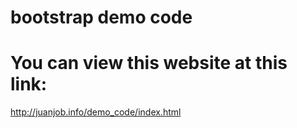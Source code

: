 # bootstrap demo code

# You can view this website at this link:

http://juanjob.info/demo_code/index.html
